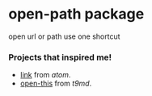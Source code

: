 # open-path package  

open url or path use one shortcut  

### Projects that inspired me!

* [link](https://github.com/atom/link) from *atom*.
* [open-this](https://github.com/t9md/atom-open-this) from *t9md*.
